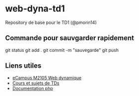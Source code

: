 # web-dyna-td1
Repository de base pour le TD1 (@pmorin14)

## Commande pour sauvgarder rapidement
git status
git add .
git commit -m "sauvegarde"
git push

## Liens utiles
- [eCampus M2105 Web dynamique](https://ecampus.unicaen.fr/course/view.php?id=12100)
- [Cours et sujets de TDs](https://slamwiki.kobject.net/php-rt)
- [Documentation php](https://php.net)

